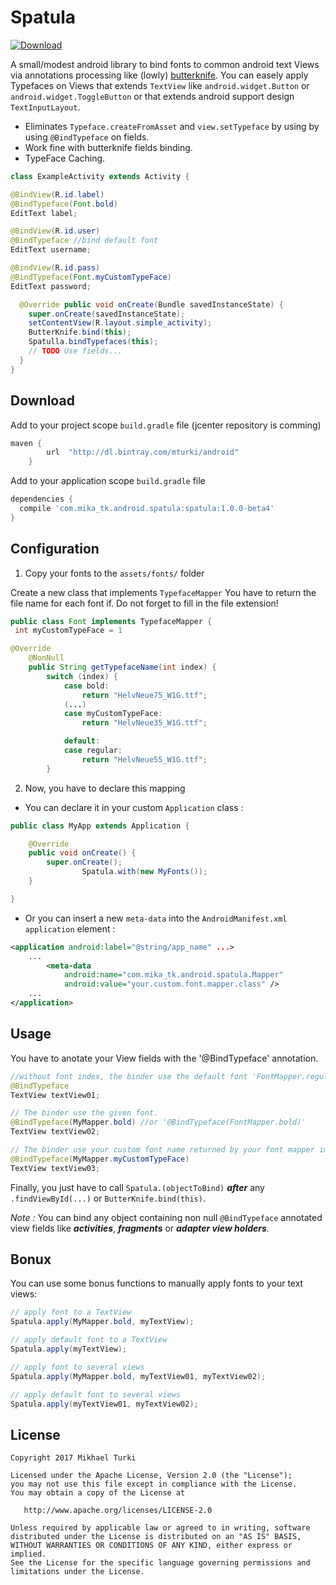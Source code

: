 Spatula
============
[ ![Download](https://api.bintray.com/packages/mturki/android/spatula/images/download.svg) ](https://bintray.com/mturki/android/spatula/_latestVersion)

A small/modest android library to bind fonts to common android text Views via annotations processing like (lowly) [butterknife][1]. You can easely apply Typefaces on Views that extends `TextView` like `android.widget.Button` or `android.widget.ToggleButton` or that extends android support design `TextInputLayout`.


* Eliminates `Typeface.createFromAsset` and `view.setTypeface` by using by using `@BindTypeface` on fields.
* Work fine with butterknife fields binding.
* TypeFace Caching.

```java
class ExampleActivity extends Activity {

@BindView(R.id.label)
@BindTypeface(Font.bold)
EditText label;

@BindView(R.id.user)
@BindTypeface //bind default font
EditText username;

@BindView(R.id.pass)
@BindTypeface(Font.myCustomTypeFace)
EditText password;

  @Override public void onCreate(Bundle savedInstanceState) {
    super.onCreate(savedInstanceState);
    setContentView(R.layout.simple_activity);
    ButterKnife.bind(this);
    Spatulla.bindTypefaces(this);
    // TODO Use fields...
  }
}
```
Download
--------

Add to your project scope `build.gradle` file (jcenter repository is comming)
```groovy
maven {
        url  "http://dl.bintray.com/mturki/android" 
    }
```

Add to your application scope `build.gradle` file
```groovy
dependencies {
  compile 'com.mika_tk.android.spatula:spatula:1.0.0-beta4'
}
```

Configuration
-------

1) Copy your fonts to the `assets/fonts/` folder

Create a new class that implements `TypefaceMapper`
You have to return the file name for each font if. Do not forget to fill in the file extension!

```java
public class Font implements TypefaceMapper {
 int myCustomTypeFace = 1

@Override
    @NonNull
    public String getTypefaceName(int index) {
        switch (index) {
            case bold:
                return "HelvNeue75_W1G.ttf";
            (...)
            case myCustomTypeFace:
                return "HelvNeue35_W1G.ttf";

            default:
            case regular:
                return "HelvNeue55_W1G.ttf";
        }
```

2) Now, you have to declare this mapping

* You can declare it in your custom `Application` class :
```java
public class MyApp extends Application {

    @Override
    public void onCreate() {
        super.onCreate();
                Spatula.with(new MyFonts());
    }

}

```

* Or you can insert a new `meta-data` into the `AndroidManifest.xml` `application` element :
```xml
<application android:label="@string/app_name" ...>
    ...
        <meta-data
            android:name="com.mika_tk.android.spatula.Mapper"
            android:value="your.custom.font.mapper.class" />
    ...
</application>
```

Usage
-------
You have to anotate your View fields with the '@BindTypeface' annotation.

```java
//without font index, the binder use the default font 'FontMapper.regular'.
@BindTypeface
TextView textView01;

// The binder use the given font.
@BindTypeface(MyMapper.bold) //or '@BindTypeface(FontMapper.bold)'
TextView textView02;

// The binder use your custom font name returned by your font mapper implementation. It is better to not use negative values for your custom fonts.
@BindTypeface(MyMapper.myCustomTypeFace)
TextView textView03;
```

Finally, you just have to call `Spatula.(objectToBind)` ***after*** any `.findViewById(...)` or `ButterKnife.bind(this)`. 

*Note :* You can bind any object containing non null `@BindTypeface` annotated view fields like ***activities***, ***fragments*** or ***adapter view holders***.

Bonux
-------
You can use some bonus functions to manually apply fonts to your text views:

```java
// apply font to a TextView
Spatula.apply(MyMapper.bold, myTextView);

// apply default font to a TextView
Spatula.apply(myTextView);

// apply font to several views
Spatula.apply(MyMapper.bold, myTextView01, myTextView02);

// apply default font to several views
Spatula.apply(myTextView01, myTextView02);
```

License
-------

    Copyright 2017 Mikhael Turki

    Licensed under the Apache License, Version 2.0 (the "License");
    you may not use this file except in compliance with the License.
    You may obtain a copy of the License at

       http://www.apache.org/licenses/LICENSE-2.0

    Unless required by applicable law or agreed to in writing, software
    distributed under the License is distributed on an "AS IS" BASIS,
    WITHOUT WARRANTIES OR CONDITIONS OF ANY KIND, either express or implied.
    See the License for the specific language governing permissions and
    limitations under the License.

 [1]: http://jakewharton.github.com/butterknife/


